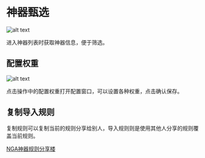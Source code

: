 # 神器甄选

![alt text](/assets/img/artifact-img1.png)

进入神器列表时获取神器信息，便于筛选。

## 配置权重

![alt text](/assets/img/artifact-img2.png)

点击操作中的配置权重打开配置窗口，可以设置各种权重，点击确认保存。

## 复制导入规则

复制规则可以复制当前的规则分享给别人，导入规则则是使用其他人分享的规则覆盖当前规则。

[NGA神器规则分享楼](https://bbs.nga.cn/read.php?tid=43964410)

